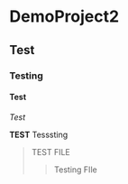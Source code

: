# DemoProject2

## Test
### Testing
#### Test

*Test*

**TEST**
Tesssting

> TEST FILE
>> Testing FIle

